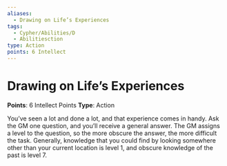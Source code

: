 ```yaml
---
aliases:
  - Drawing on Life’s Experiences
tags:
  - Cypher/Abilities/D
  - Abilitiesction
type: Action
points: 6 Intellect
---
```


# Drawing on Life’s Experiences

**Points**: 6 Intellect Points
**Type**: Action

You’ve seen a lot and done a lot, and that experience comes in handy. Ask the GM one question, and you’ll receive a general answer. The GM assigns a level to the question, so the more obscure the answer, the more difficult the task. Generally, knowledge that you could find by looking somewhere other than your current location is level 1, and obscure knowledge of the past is level 7.
